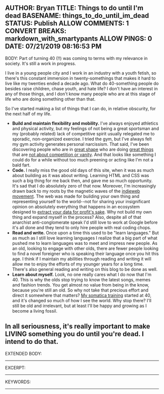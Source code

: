 AUTHOR: Bryan
TITLE: Things to do until I'm dead
BASENAME: things_to_do_until_im_dead
STATUS: Publish
ALLOW COMMENTS: 1
CONVERT BREAKS: markdown_with_smartypants
ALLOW PINGS: 0
DATE: 07/21/2019 08:16:53 PM
-----
BODY:
Part of turning 40 (!!) was coming to terms with my relevance in society. It's still a work in progress. 

I live in a young people city and I work in an industry with a youth fetish, so there's this constant immersion in twenty-somethings that makes it hard to live like my twenties ended a decade ago. What do 40-something people do besides raise children, chase youth, and hate life? I don't have an interest in any of those things, and I don't know many people who are at this stage of life who are doing something other than that. 

So I've started making a list of things that I can do, in relative obscurity, for the next half of my life. 

* **Build and maintain flexibility and mobility.** I've always enjoyed athletics and physical activity, but my feelings of not being a great sportsman and my (probably related) lack of competitive spirit usually relegated me to sporadic, non-organized exercise. I tried the gym, but I've always felt my gym activity generates personal narcissism. That said, I've been discovering people who are in [great shape](https://www.instagram.com/p/Bt_9VoWBKeR/?igshid=h0x4wp7ikg91) who are doing [great things](https://www.instagram.com/p/Bz-6LhlHZ5l/?igshid=4593uoqar9mi) that are [not about competition or vanity](https://www.instagram.com/p/BzLISqbIigp/?igshid=3nwrhar9vxib). And that looks like something I could do for a while without too much preening or acting like I'm not a bald fart.
* **Code.** I really miss the good old days of this site, when it was as much about building as it was about writing. Learning HTML and CSS was such a big thing for me back then, and gave me so much opportunity. It's sad that I do absolutely zero of that now. Moreover, I'm increasingly drawn back to my roots by the magnetic waves of the [indieweb movement](https://indieweb.org/). The web was made for building your own thing and representing yourself to the world--not for sharing your insignificant opinion on absolutely everything that happens in an ecosystem designed to [extract your data for profit's sake](https://medium.com/@leftsider/the-tangled-graph-we-weave-581f842279ff). Why not build my own thing and expand myself in the process? Also, despite all of that anarchist anti-conglomerate speak I'd still love to work at Google before it's all done and they tend to only hire people with real coding chops. 
* **Read and write.** Once upon a time this used to be "learn languages." But as much as I still love learning languages I realize that a big part of what pushed me to learn languages was to meet and impress new people. As an old, looking to engage with other olds, there are fewer people looking to find a novel foreigner who is speaking their language once you hit this age. I think if I maintain my abilities through reading and writing it will allow me to enjoy the efforts of my younger years for a long time. There's also general reading and writing on this blog to be done as well. 
* **Learn about myself.** Look, no one really cares what I do now that I'm 40. This is why the olds stop trying to know the latest songs, memes and fashion trends. You get almost no value from being in the know, because you're still an old. So why not take that precious effort and direct it somewhere that matters? [My somatica training](http://leftsider.com/cgi-bin/mtos5/mt-search.cgi?search=somatica&IncludeBlogs=3&limit=20) started at 40, and it's changed so much of how I see the world. Why stop there? I'll still be old and irrelevant, but at least I'll be happy and growing as I become a living fossil. 

In all seriousness, it's really important to make LIVING something you do until you're dead. I intend to do that. 
-----
EXTENDED BODY:

-----
EXCERPT:

-----
KEYWORDS:

-----



